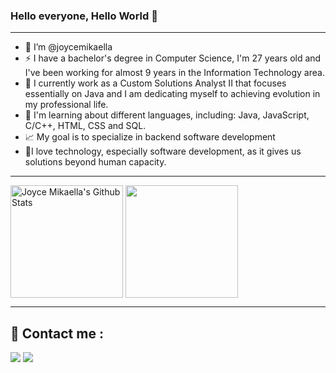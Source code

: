 ### Hello everyone, Hello World 👋

<hr>

- 👋 I’m @joycemikaella
- ⚡ I have a bachelor's degree in Computer Science, I'm 27 years old and I've been working for almost 9 years in the Information Technology area.
- 💼 I currently work as a Custom Solutions Analyst II that focuses essentially on Java and I am dedicating myself to achieving evolution in my professional life.
- 🌱 I'm learning about different languages, including: Java, JavaScript, C/C++, HTML, CSS and SQL.
- 📈 My goal is to specialize in backend software development
- 💞️I love technology, especially software development, as it gives us solutions beyond human capacity.

<hr>
<a href="https://github.com/joycemikaella"><img height="180em" align="center" src="https://github-readme-stats.vercel.app/api?username=joycemikaella&show_icons=true&include_all_commits=true&count_private=true&theme=panda&hide_border=true" alt="Joyce Mikaella's Github Stats" /></a>
<a href="https://github.com/joycemikaella"><img height="180em" align="center" src="https://github-readme-stats.vercel.app/api/top-langs/?username=anuraghazra&layout=compact&theme=panda&hide_border=true" /></a>

<hr>

## 📧 Contact me : <br>
<a href = "mailto: joycemikaella@gmail.com"><img src="https://img.shields.io/badge/-Gmail-%23333?style=for-the-badge&logo=gmail&logoColor=white" target="_blank"></a>
<a href="https://www.linkedin.com/in/joyce-aciole-3a9964221/" target="_blank"><img src="https://img.shields.io/badge/-LinkedIn-%230077B5?style=for-the-badge&logo=linkedin&logoColor=white" target="_blank"></a> 

<!---
joycemikaella/joycemikaella is a ✨ special ✨ repository because its `README.md` (this file) appears on your GitHub profile.
You can click the Preview link to take a look at your changes.
--->
